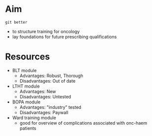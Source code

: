 # Aim

```
git better
```

- to structure training for oncology
- lay foundations for future prescribing qualifications

# Resources

- BLT module
  - Advantages: Robust, Thorough
  - Disadvantages: Out of date
- LTHT module
  - Advantages: New
  - Disadvantages: Untested
- BOPA module
  - Advantages: "industry" tested
  - Disadvantages: Paywall
- Ward training module
  - good for overview of complications associated with onc-haem patients
